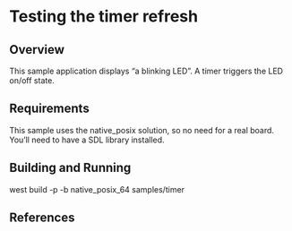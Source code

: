 # Testing the timer refresh

## Overview

This sample application displays “a blinking LED”.
A timer triggers the LED on/off state.

## Requirements

This sample uses the native_posix solution, so no need for a real board.
You’ll need to have a SDL library installed.

## Building and Running

west build -p -b native_posix_64 samples/timer

## References
